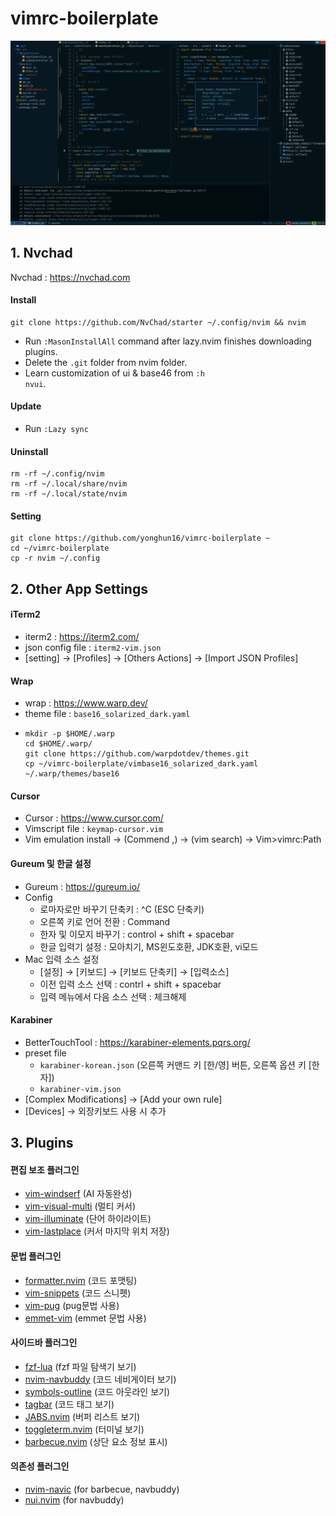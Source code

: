 # vimrc-boilerplate 
<div align="center">
  <img src="https://raw.githubusercontent.com/yonghun16/yonghun16/refs/heads/main/images/nvim_preview.png" width=800px />
</div>


## 1. Nvchad
Nvchad : https://nvchad.com

#### Install
```shell
git clone https://github.com/NvChad/starter ~/.config/nvim && nvim
```
  - Run <code>:MasonInstallAll</code> command after lazy.nvim finishes downloading plugins.
  - Delete the <code>.git</code> folder from nvim folder.
  - Learn customization of ui & base46 from <code>:h nvui</code>.

#### Update
  - Run <code>:Lazy sync</code>

#### Uninstall
```shell
rm -rf ~/.config/nvim
rm -rf ~/.local/share/nvim
rm -rf ~/.local/state/nvim
```

#### Setting
```shell
git clone https://github.com/yonghun16/vimrc-boilerplate ~
cd ~/vimrc-boilerplate
cp -r nvim ~/.config
```


## 2. Other App Settings
#### iTerm2
  - iterm2 : https://iterm2.com/
  - json config file : <code>iterm2-vim.json</code>
  - [setting] → [Profiles] → [Others Actions] → [Import JSON Profiles]

#### Wrap
  - wrap : https://www.warp.dev/
  - theme file : <code>base16_solarized_dark.yaml</code>
  - ```shell
    mkdir -p $HOME/.warp
    cd $HOME/.warp/
    git clone https://github.com/warpdotdev/themes.git
    cp ~/vimrc-boilerplate/vimbase16_solarized_dark.yaml ~/.warp/themes/base16
    ```

#### Cursor
  - Cursor : https://www.cursor.com/
  - Vimscript file : <code>keymap-cursor.vim</code>
  - Vim emulation install → (Commend ,) → (vim search) → Vim>vimrc:Path

#### Gureum 및 한글 설정
  - Gureum : https://gureum.io/
  - Config
    - 로마자로만 바꾸기 단축키 : ^C (ESC 단축키)
    - 오른쪽 키로 언어 전환 : Command
    - 한자 및 이모지 바꾸기 : control + shift + spacebar
    - 한글 입력기 설정 : 모아치기, MS윈도호환, JDK호환, vi모드 
  - Mac 입력 소스 설정
    - [설정] → [키보드] → [키보드 단축키] → [입력소스]
    - 이전 입력 소스 선택 : contrl + shift + spacebar 
    - 입력 메뉴에서 다음 소스 선택 : 체크해제

#### Karabiner
  - BetterTouchTool : https://karabiner-elements.pqrs.org/
  - preset file
    - <code>karabiner-korean.json</code>  (오른쪽 커맨드 키 [한/영] 버튼, 오른쪽 옵션 키 [한자])
    - <code>karabiner-vim.json</code>
  - [Complex Modifications] → [Add your own rule]
  - [Devices] → 외장키보드 사용 시 추가


## 3. Plugins 
#### 편집 보조 플러그인
  - [vim-windserf](https://github.com/Exafunction/windserf.vim) (AI 자동완성)
  - [vim-visual-multi](https://github.com/mg979/vim-visual-multi) (멀티 커서)
  - [vim-illuminate](https://github.com/RRethy/vim-illuminate) (단어 하이라이트)
  - [vim-lastplace](https://github.com/farmergreg/vim-lastplace) (커서 마지막 위치 저장)

#### 문법 플러그인
  - [formatter.nvim](https://github.com/mhartington/formatter.nvim) (코드 포맷팅)
  - [vim-snippets](https://github.com/honza/vim-snippets) (코드 스니펫)
  - [vim-pug](https://github.com/digitaltoad/vim-pug) (pug문법 사용)
  - [emmet-vim](https://github.com/mattn/emmet-vim) (emmet 문법 사용)

#### 사이드바 플러그인
  - [fzf-lua](https://github.com/ibhagwan/fzf-lua) (fzf 파일 탐색기 보기)
  - [nvim-navbuddy](https://github.com/SmiteshP/nvim-navbuddy) (코드 네비게이터 보기)
  - [symbols-outline](https://github.com/simrat39/symbols-outline.nvim) (코드 아웃라인 보기)
  - [tagbar](https://github.com/preservim/tagbar) (코드 태그 보기)
  - [JABS.nvim](https://github.com/matbme/JABS.nvim) (버퍼 리스트 보기)
  - [toggleterm.nvim](https://github.com/akinsho/toggleterm.nvim) (터미널 보기)
  - [barbecue.nvim](https://github.com/utilyre/barbecue.nvim) (상단 요소 정보 표시)

#### 의존성 플러그인
  - [nvim-navic](https://github.com/SmiteshP/nvim-navic) (for barbecue, navbuddy)
  - [nui.nvim](https://github.com/MunifTanjim/nui.nvim) (for navbuddy)

